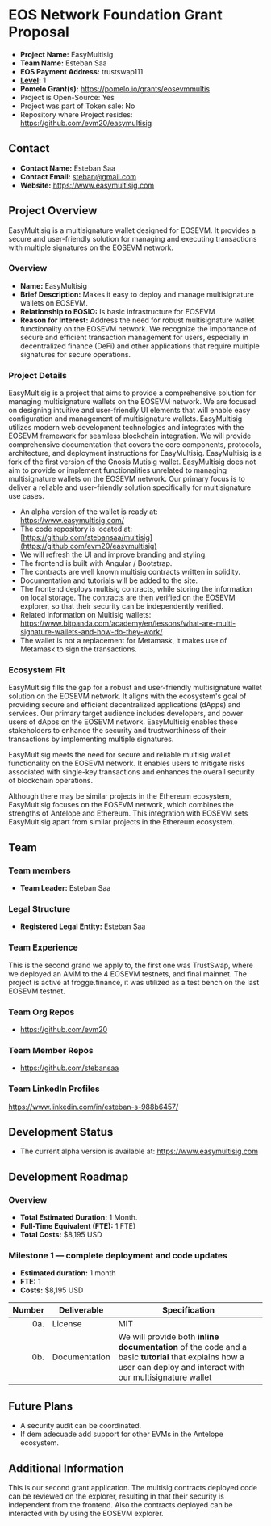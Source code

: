 # EOS Network Foundation Grant Proposal

- **Project Name:** EasyMultisig
- **Team Name:** Esteban Saa
- **EOS Payment Address:** trustswap111
- **[Level](https://github.com/eosnetworkfoundation/grant-framework#grant-levels):** 1
- **Pomelo Grant(s):** https://pomelo.io/grants/eosevmmultis
- Project is Open-Source: Yes
- Project was part of Token sale: No
- Repository where Project resides: https://github.com/evm20/easymultisig

## Contact

- **Contact Name:** Esteban Saa
- **Contact Email:** steban@gmail.com
- **Website:** https://www.easymultisig.com

## Project Overview

EasyMultisig is a multisignature wallet designed for EOSEVM. It provides a secure and user-friendly solution for managing and executing transactions with multiple signatures on the EOSEVM network.

### Overview

- **Name:** EasyMultisig
- **Brief Description:** Makes it easy to deploy and manage multisignature wallets on EOSEVM. 
- **Relationship to EOSIO:** Is basic infrastructure for EOSEVM
- **Reason for Interest:** Address the need for robust multisignature wallet functionality on the EOSEVM network. We recognize the importance of secure and efficient transaction management for users, especially in decentralized finance (DeFi) and other applications that require multiple signatures for secure operations.

### Project Details

EasyMultisig is a project that aims to provide a comprehensive solution for managing multisignature wallets on the EOSEVM network. We are focused on designing intuitive and user-friendly UI elements that will enable easy configuration and management of multisignature wallets. EasyMultisig utilizes modern web development technologies and integrates with the EOSEVM framework for seamless blockchain integration. We will provide comprehensive documentation that covers the core components, protocols, architecture, and deployment instructions for EasyMultisig. EasyMultisig is a fork of the first version of the Gnosis Mutisig wallet.  EasyMultisig does not aim to provide or implement functionalities unrelated to managing multisignature wallets on the EOSEVM network. Our primary focus is to deliver a reliable and user-friendly solution specifically for multisignature use cases. 

- An alpha version of the wallet is ready at: https://www.easymultisig.com/
- The code repository is located at: [https://github.com/stebansaa/multisig](https://github.com/evm20/easymultisig)
- We will refresh the UI and improve branding and styling. 
- The frontend is built with Angular / Bootstrap.
- The contracts are well known multisig contracts written in solidity. 
- Documentation and tutorials will be added to the site.
- The frontend deploys  multisig contracts, while  storing the information on local storage. The contracts are then verified on the EOSEVM explorer, so that their security can be independently verified. 
- Related information on Multisig wallets: https://www.bitpanda.com/academy/en/lessons/what-are-multi-signature-wallets-and-how-do-they-work/
- The wallet is not a replacement for Metamask, it makes use of Metamask to sign the transactions. 

### Ecosystem Fit

EasyMultisig fills the gap for a robust and user-friendly multisignature wallet solution on the EOSEVM network. It aligns with the ecosystem's goal of providing secure and efficient decentralized applications (dApps) and services.
Our primary target audience includes developers, and power users of dApps on the EOSEVM network. EasyMultisig enables these stakeholders to enhance the security and trustworthiness of their transactions by implementing multiple signatures.

EasyMultisig meets the need for secure and reliable multisig wallet functionality on the EOSEVM network. It enables users to mitigate risks associated with single-key transactions and enhances the overall security of blockchain operations.

Although there may be similar projects in the Ethereum ecosystem, EasyMultisig focuses on the EOSEVM network, which combines the strengths of Antelope and Ethereum. This integration with EOSEVM sets EasyMultisig apart from similar projects in the Ethereum ecosystem.

## Team

### Team members

- **Team Leader:** Esteban Saa

### Legal Structure
- **Registered Legal Entity:** Esteban Saa

### Team Experience
This is the second grand we apply to, the first one was TrustSwap, where we deployed an AMM to the 4 EOSEVM testnets, and final mainnet. The project is active at frogge.finance, it was utilized as a test bench on the last EOSEVM testnet. 

### Team Org Repos
- https://github.com/evm20


### Team Member Repos
- https://github.com/stebansaa


### Team LinkedIn Profiles
https://www.linkedin.com/in/esteban-s-988b6457/

## Development Status
- The current alpha version is available at: https://www.easymultisig.com


## Development Roadmap

### Overview
- **Total Estimated Duration:** 1 Month. 
- **Full-Time Equivalent (FTE):**  1 FTE)
- **Total Costs:** $8,195 USD

### Milestone 1 — complete deployment and code updates
- **Estimated duration:** 1 month
- **FTE:**  1
- **Costs:** $8,195 USD

| Number | Deliverable | Specification |
| -----: | ----------- | ------------- |
| 0a. | License | MIT |
| 0b. | Documentation | We will provide both **inline documentation** of the code and a basic **tutorial** that explains how a user can deploy and interact with our multisignature wallet |

## Future Plans
- A security audit can be coordinated.
- If dem adecuade add support for other EVMs in the Antelope ecosystem.

## Additional Information
This is our second grant application.
The multisig contracts deployed code can be reviewed on the explorer, resulting in that their security is independent from the frontend. Also the contracts deployed can be interacted with by using the EOSEVM explorer.
